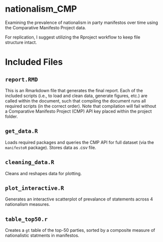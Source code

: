 # nationalism_CMP
Examining the prevalence of nationalism in party manifestos over time using the Comparative Manifesto Project data.


For replication, I suggest utilizing the Rproject workflow to keep file structure intact. 

# Included Files

## `report.RMD` 
This is an Rmarkdown file that generates the final report. Each of the included scripts (i.e., to load and clean data, generate figures, etc.) are called within the document, such that compiling the document runs all required scripts (in the correct order). Note that compilation will fail without a Comparative Manifesto Project (CMP) API key placed within the project folder.

## `get_data.R`
Loads required packages and queries the CMP API for full dataset (via the `manifestoR` package). Stores data as .csv file. 

## `cleaning_data.R`
Cleans and reshapes data for plotting. 

## `plot_interactive.R`
Generates an interactive scatterplot of prevalance of statements across 4 nationalism measures. 

## `table_top50.r`
Creates a `gt` table of the top-50 parties, sorted by a composite measure of nationalistic statments in manifestos. 
